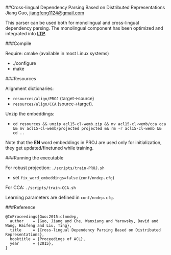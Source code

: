 ##Cross-lingual Dependency Parsing Based on Distributed Representations
Jiang Guo, jiangfeng1124@gmail.com

This parser can be used both for monolingual and cross-lingual dependency parsing.
The monolingual component has been optimized and integrated into **[LTP](https://github.com/HIT-SCIR/ltp)**.

###Compile

Require: cmake (available in most Linux systems)

* ./configure
* make

###Resources

Alignment dictionaries:
* ```resources/align/PROJ``` (target->source)
* ```resources/align/CCA``` (source->target).

Unzip the embeddings:
* ```cd resources && unzip acl15-cl-wemb.zip && mv acl15-cl-wemb/cca cca && mv acl15-cl-wemb/projected projected && rm -r acl15-cl-wemb && cd ..```

Note that the <b>EN</b> word embeddings in PROJ are used only for initialization, they get updated/finetuned while training.

###Running the executable

For robust projection: `./scripts/train-PROJ.sh`
* set `fix_word_embeddings=false` (```conf/nndep.cfg```)

For CCA: `./scripts/train-CCA.sh`

Learning parameters are defined in ```conf/nndep.cfg```.

###Reference

```
@InProceedings{Guo:2015:clnndep,
  author    = {Guo, Jiang and Che, Wanxiang and Yarowsky, David and Wang, Haifeng and Liu, Ting},
  title     = {Cross-lingual Dependency Parsing Based on Distributed Representations},
  booktitle = {Proceedings of ACL},
  year      = {2015},
}
```

